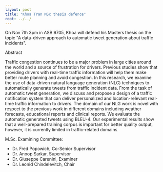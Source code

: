 ```yaml
---
layout: post
title: "Khoa Tran MSc thesis defence"
root: ../../
---
```

On Nov 7th 3pm in ASB 9705, Khoa will defend his Masters thesis on the topic "A data-driven approach to automatic tweet generation about traffic incidents".

Abstract

Traffic congestion continues to be a major problem in large cities around the world and a source of frustration for drivers. Previous studies show that providing drivers with real-time traffic information will help them make better route planning and avoid congestion. In this research, we examine the use of data-driven natural language generation (NLG) techniques to automatically generate tweets from traffic incident data. From the task of automatic tweet generation, we discuss and propose a design of a traffic notification system that can deliver personalized and location-relevant real-time traffic information to drivers. The domain of our NLG work is novel with respect to the previous work in different domains including weather forecasts, educational reports and clinical reports. We evaluate the automatic generated tweets using BLEU-4. Our experimental results show that a well-prepared training corpus is important for better quality output, however, it is currently limited in traffic-related domains.
 
M.Sc. Examining Committee:

* Dr. Fred Popowich, Co-Senior Supervisor
* Dr. Anoop Sarkar, Supervisor
* Dr. Giuseppe Carenini, Examiner
* Dr. Leonid Chindelevitch, Chair

